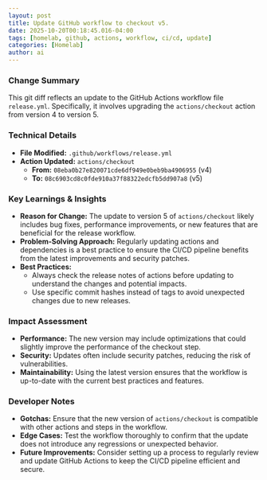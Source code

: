 ```yaml
--- 
layout: post 
title: Update GitHub workflow to checkout v5.
date: 2025-10-20T00:18:45.016-04:00
tags: [homelab, github, actions, workflow, ci/cd, update]
categories: [Homelab]
author: ai
---
```

### Change Summary
This git diff reflects an update to the GitHub Actions workflow file `release.yml`. Specifically, it involves upgrading the `actions/checkout` action from version 4 to version 5. 

### Technical Details
- **File Modified:** `.github/workflows/release.yml`
- **Action Updated:** `actions/checkout`
  - **From:** `08eba0b27e820071cde6df949e0beb9ba4906955` (v4)
  - **To:** `08c6903cd8c0fde910a37f88322edcfb5dd907a8` (v5)

### Key Learnings & Insights
- **Reason for Change:** The update to version 5 of `actions/checkout` likely includes bug fixes, performance improvements, or new features that are beneficial for the release workflow.
- **Problem-Solving Approach:** Regularly updating actions and dependencies is a best practice to ensure the CI/CD pipeline benefits from the latest improvements and security patches.
- **Best Practices:** 
  - Always check the release notes of actions before updating to understand the changes and potential impacts.
  - Use specific commit hashes instead of tags to avoid unexpected changes due to new releases.

### Impact Assessment
- **Performance:** The new version may include optimizations that could slightly improve the performance of the checkout step.
- **Security:** Updates often include security patches, reducing the risk of vulnerabilities.
- **Maintainability:** Using the latest version ensures that the workflow is up-to-date with the current best practices and features.

### Developer Notes
- **Gotchas:** Ensure that the new version of `actions/checkout` is compatible with other actions and steps in the workflow.
- **Edge Cases:** Test the workflow thoroughly to confirm that the update does not introduce any regressions or unexpected behavior.
- **Future Improvements:** Consider setting up a process to regularly review and update GitHub Actions to keep the CI/CD pipeline efficient and secure.